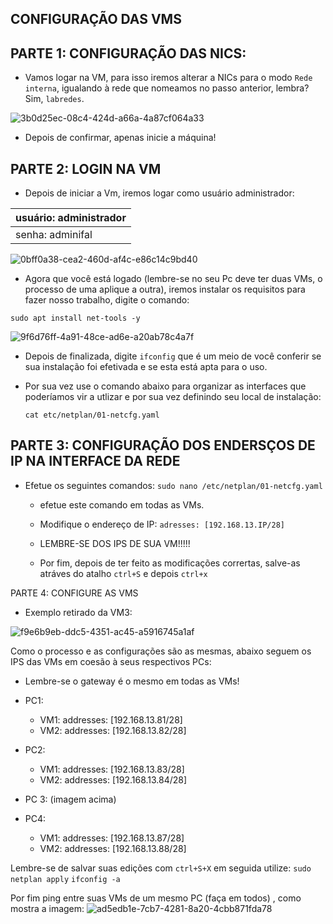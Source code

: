 CONFIGURAÇÃO DAS VMS
---------------------

PARTE 1: CONFIGURAÇÃO DAS NICS:
------------------------------------
  - Vamos logar na VM, para isso iremos alterar a NICs para o modo `Rede interna`, igualando à rede que nomeamos no passo anterior, lembra? Sim, `labredes`.
  
  ![3b0d25ec-08c4-424d-a66a-4a87cf064a33](https://user-images.githubusercontent.com/103438135/188139114-530be4c9-aa85-4593-b186-7f90b5d7aea0.jpg)

- Depois de confirmar, apenas inicie a máquina!

PARTE 2: LOGIN NA VM
-------------------------
  - Depois de iniciar a Vm, iremos logar como usuário administrador:
  
  |usuário: administrador|
  |---------------------|
  |senha: adminifal      |
  
  
 ![0bff0a38-cea2-460d-af4c-e86c14c9bd40](https://user-images.githubusercontent.com/103438135/188140452-2127f973-9b8d-4b02-99ba-89ec8b24f00e.jpg)
 
 - Agora que você está logado (lembre-se no seu Pc deve ter duas VMs, o processo de uma aplique a outra), iremos instalar os requisitos para fazer nosso trabalho, digite o comando:
 
  `sudo apt install net-tools -y`
  
  ![9f6d76ff-4a91-48ce-ad6e-a20ab78c4a7f](https://user-images.githubusercontent.com/103438135/188140969-81a60c4e-3a22-4705-b7ea-7792ce55f0eb.jpg)
  
  - Depois de finalizada, digite `ifconfig` que é um meio de você conferir se sua instalação foi efetivada e se esta está apta para o uso.
  
  - Por sua vez use o comando abaixo para organizar as interfaces que poderíamos vir a utlizar e por sua vez definindo seu local de instalação:
  
      `cat etc/netplan/01-netcfg.yaml`

      
  
PARTE 3: CONFIGURAÇÃO DOS ENDERSÇOS DE IP NA INTERFACE DA REDE
--------------------------------------------------------------

  - Efetue os seguintes comandos:
      `sudo nano /etc/netplan/01-netcfg.yaml` 
       - efetue este comando em todas as VMs.
       
       - Modifique o endereço de IP:
       `adresses: [192.168.13.IP/28]`
       - LEMBRE-SE DOS IPS DE SUA VM!!!!!
       
       - Por fim, depois de ter feito as modificações corrertas, salve-as atráves do atalho `ctrl+S` e depois `ctrl+x`
       
       
PARTE 4: CONFIGURE AS VMS

- Exemplo retirado da VM3:

![f9e6b9eb-ddc5-4351-ac45-a5916745a1af](https://user-images.githubusercontent.com/103438135/188144258-e618b906-0444-4f61-be1a-960f600b08e6.jpg)

Como o processo e as configurações são as mesmas, abaixo  seguem os IPS das VMs em coesão à seus respectivos PCs:
  - Lembre-se o gateway é o mesmo em todas as VMs!
  
  - PC1: 
    - VM1: addresses: [192.168.13.81/28]
    - VM2: addresses: [192.168.13.82/28]
  - PC2:
    -  VM1: addresses: [192.168.13.83/28]
    -  VM2: addresses: [192.168.13.84/28]
  - PC 3: (imagem acima)
  - PC4:
    -  VM1: addresses: [192.168.13.87/28]
    -  VM2: addresses: [192.168.13.88/28]

Lembre-se de salvar suas edições com `ctrl+S+X` em seguida utilize: 
  `sudo netplan apply`
  `ifconfig -a `
  
Por fim ping entre suas VMs de um mesmo PC (faça em todos) , como mostra a imagem:
![ad5edb1e-7cb7-4281-8a20-4cbb871fda78](https://user-images.githubusercontent.com/103438135/188148722-817c229d-24ca-4788-9070-cf2eca0534c4.jpg)
